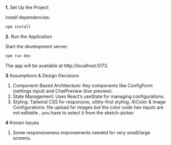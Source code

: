 **1.** Set Up the Project

   install dependencies: 
```bash
npm install
```
**2.** Run the Application

   Start the development server:
   ```bash
   npm run dev 
   ```
   The app will be available at http://localhost:5173.

**3** Assumptions & Design Decisions

1) Component-Based Architecture: Key components like ConfigForm (settings input) and ChatPreview (live preview).
2) State Management: Uses React’s useState for managing configurations.
3) Styling: Tailwind CSS for responsive, utility-first styling.
4)Color & Image Configurations: file upload for images but the color code hex inputs are not editable , you have to select it from the sketch-picker.

**4** Known Issues

1) Some responsiveness improvements needed for very small/large screens.
